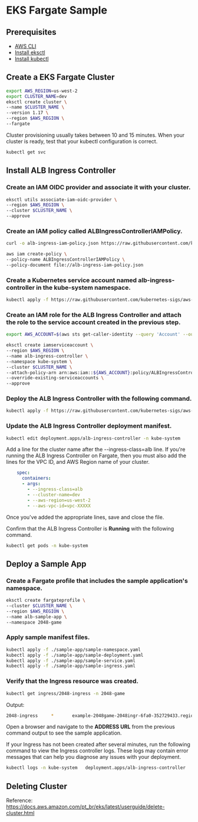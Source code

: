 # EKS Fargate Sample

## Prerequisites

 * [AWS CLI](https://docs.aws.amazon.com/cli/latest/userguide/cli-chap-install.html)
 * [Install eksctl](https://docs.aws.amazon.com/eks/latest/userguide/getting-started-eksctl.html#eksctl-prereqs)
 * [Install kubectl](https://docs.aws.amazon.com/eks/latest/userguide/getting-started-eksctl.html#eksctl-kubectl)

## Create a EKS Fargate Cluster

```bash
export AWS_REGION=us-west-2
export CLUSTER_NAME=dev
eksctl create cluster \
--name $CLUSTER_NAME \
--version 1.17 \
--region $AWS_REGION \
--fargate
```

Cluster provisioning usually takes between 10 and 15 minutes. When your cluster is ready, test that your kubectl configuration is correct.

```bash
kubectl get svc
```

## Install ALB Ingress Controller

### Create an IAM OIDC provider and associate it with your cluster.

```bash
eksctl utils associate-iam-oidc-provider \
--region $AWS_REGION \
--cluster $CLUSTER_NAME \
--approve
```

### Create an IAM policy called ALBIngressControllerIAMPolicy.

```bash
curl -o alb-ingress-iam-policy.json https://raw.githubusercontent.com/kubernetes-sigs/aws-alb-ingress-controller/v1.1.8/docs/examples/iam-policy.json

aws iam create-policy \
--policy-name ALBIngressControllerIAMPolicy \
--policy-document file://alb-ingress-iam-policy.json
```

### Create a Kubernetes service account named alb-ingress-controller in the kube-system namespace.

```bash
kubectl apply -f https://raw.githubusercontent.com/kubernetes-sigs/aws-alb-ingress-controller/v1.1.8/docs/examples/rbac-role.yaml
```
### Create an IAM role for the ALB Ingress Controller and attach the role to the service account created in the previous step.

```bash
export AWS_ACCOUNT=$(aws sts get-caller-identity --query 'Account' --output text)

eksctl create iamserviceaccount \
--region $AWS_REGION \
--name alb-ingress-controller \
--namespace kube-system \
--cluster $CLUSTER_NAME \
--attach-policy-arn arn:aws:iam::${AWS_ACCOUNT}:policy/ALBIngressControllerIAMPolicy \
--override-existing-serviceaccounts \
--approve
```

### Deploy the ALB Ingress Controller with the following command.

```bash
kubectl apply -f https://raw.githubusercontent.com/kubernetes-sigs/aws-alb-ingress-controller/v1.1.8/docs/examples/alb-ingress-controller.yaml
```

### Update the ALB Ingress Controller deployment manifest.

```bash
kubectl edit deployment.apps/alb-ingress-controller -n kube-system
```

Add a line for the cluster name after the --ingress-class=alb line. 
If you're running the ALB Ingress Controller on Fargate, then you must also add the lines for the VPC ID, and AWS Region name of your cluster. 

```yaml
    spec:
      containers:
      - args:
        - --ingress-class=alb
        - --cluster-name=dev
        - --aws-region=us-west-2
        - --aws-vpc-id=vpc-XXXXX
```

Once you've added the appropriate lines, save and close the file.

Confirm that the ALB Ingress Controller is **Running** with the following command.

```bash
kubectl get pods -n kube-system
```

## Deploy a Sample App

### Create a Fargate profile that includes the sample application's namespace.

```bash
eksctl create fargateprofile \
--cluster $CLUSTER_NAME \
--region $AWS_REGION \
--name alb-sample-app \
--namespace 2048-game
```

### Apply sample manifest files. 

```bash
kubectl apply -f ./sample-app/sample-namespace.yaml
kubectl apply -f ./sample-app/sample-deployment.yaml
kubectl apply -f ./sample-app/sample-service.yaml
kubectl apply -f ./sample-app/sample-ingress.yaml
```

### Verify that the Ingress resource was created.

```bash
kubectl get ingress/2048-ingress -n 2048-game
```
Output:
```bash
2048-ingress     *       example-2048game-2048ingr-6fa0-352729433.region-code.elb.amazonaws.com   80      24h
```

Open a browser and navigate to the **ADDRESS URL** from the previous command output to see the sample application.

If your Ingress has not been created after several minutes, run the following command to view the Ingress controller logs. These logs may contain error messages that can help you diagnose any issues with your deployment.

```bash
kubectl logs -n kube-system   deployment.apps/alb-ingress-controller
```

## Deleting Cluster

Reference: https://docs.aws.amazon.com/pt_br/eks/latest/userguide/delete-cluster.html
```
